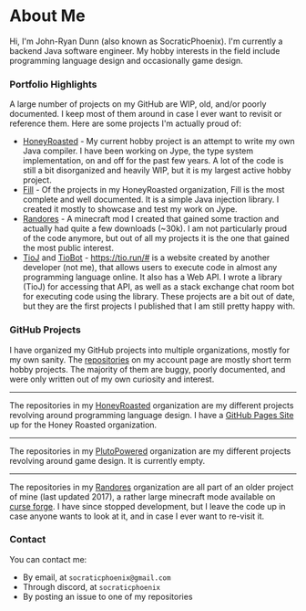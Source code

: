 # About Me
Hi, I'm John-Ryan Dunn (also known as SocraticPhoenix). I'm currently a backend Java software engineer. 
My hobby interests in the field include programming language design and occasionally game design.

### Portfolio Highlights
A large number of projects on my GitHub are WIP, old, and/or poorly documented. I keep most of them
around in case I ever want to revisit or reference them. Here are some projects I'm actually proud of:

- [HoneyRoasted](https://github.com/HoneyRoasted) - My current hobby project is an attempt to write my own Java compiler. I have been working on Jype, the type system implementation, on and off for the past few years. A lot of the code is still a bit disorganized and heavily WIP, but it is my largest active hobby project.
- [Fill](https://honeyroasted.github.io/fill/landing.html) - Of the projects in my HoneyRoasted organization, Fill is the most complete and well documented. It is a simple Java injection library. I created it mostly to showcase and test my work on Jype.
- [Randores](https://github.com/Randores/Randores) - A minecraft mod I created that gained some traction and actually had quite a few downloads (~30k). I am not particularly proud of the code anymore, but out of all my projects it is the one that gained the most public interest.
- [TioJ](https://github.com/SocraticPhoenix/TioJ) and [TioBot](https://github.com/SocraticPhoenix/TioBot) - https://tio.run/# is a website created by another developer (not me), that allows users to execute code in almost any programming language online. It also has a Web API. I wrote a library (TioJ) for accessing that API, as well as a stack exchange chat room bot for executing code using the library. These projects are a bit out of date, but they are the first projects I published that I am still pretty happy with.

### GitHub Projects
I have organized my GitHub projects into multiple organizations, mostly for my own sanity. The [repositories](https://github.com/SocraticPhoenix?tab=repositories)
on my account page are mostly short term hobby projects. The majority of them are buggy, poorly documented,
and were only written out of my own curiosity and interest. 

---

The repositories in my [HoneyRoasted](https://github.com/HoneyRoasted) organization are my different projects revolving around programming
language design. I have a [GitHub Pages Site](https://honeyroasted.github.io/)
up for the Honey Roasted organization.

---

The repositories in my [PlutoPowered](https://github.com/PlutoPowered) organization are my different projects revolving around game design.
It is currently empty.  

---
The repositories in my [Randores](https://github.com/Randores) organization are all part of an older project of mine (last updated 2017),
a rather large minecraft mode available on [curse forge](https://www.curseforge.com/minecraft/mc-mods/socraticsrandores).
I have since stopped development, but I leave the code up in case anyone wants to look at it, and in case I ever want to re-visit it.

### Contact
You can contact me:

- By email, at `socraticphoenix@gmail.com`
- Through discord, at `socraticphoenix`
- By posting an issue to one of my repositories
